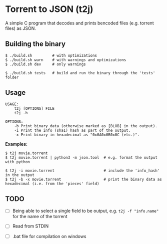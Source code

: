 # Torrent to JSON (t2j)

A simple C program that decodes and prints bencoded files (e.g. torrent files) as JSON.

## Building the binary

```
$ ./build.sh         # with optimizations
$ ./build.sh warn    # with warnings and optimizations
$ ./build.sh dev     # only warnings

$ ./build.sh tests   # build and run the binary through the 'tests' folder
```

## Usage

```
USAGE:
    t2j [OPTIONS] FILE
    t2j -h
	
OPTIONS:
    -b Print binary data (otherwise marked as [BLOB] in the output).
    -i Print the info (sha1) hash as part of the output.
    -x Print binary in hexadecimal as "0x0A0x0B0x0C (etc.)".
```

**Examples:**

```
$ t2j movie.torrent
$ t2j movie.torrent | python3 -m json.tool  # e.g. format the output with python

$ t2j -i movie.torrent                      # include the 'info_hash' in the output
$ t2j -b -x movie.torrent                   # print the binary data as hexadecimal (i.e. from the 'pieces' field)
```

## TODO

- [ ] Being able to select a single field to be output, e.g. `t2j -f "info.name"` for the name of the torrent
- [ ] Read from STDIN
- [ ] .bat file for compilation on windows


